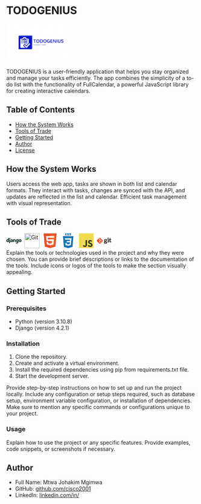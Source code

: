 # TODOGENIUS

<img src="task_manager/static/task_manager/logo.png" alt="web app logo" title="Title" height="100px"/>

TODOGENIUS is a user-friendly application that helps you stay organized and manage your tasks efficiently. The app combines the simplicity of a to-do list with the functionality of FullCalendar, a powerful JavaScript library for creating interactive calendars.

## Table of Contents
- [How the System Works](#how-the-system-works)
- [Tools of Trade](#tools-of-trade)
- [Getting Started](#getting-started)
- [Author](#author)
- [License](#license)

## How the System Works

Users access the web app, tasks are shown in both list and calendar formats. They interact with tasks, changes are synced with the API, and updates are reflected in the list and calendar. Efficient task management with visual representation.

## Tools of Trade

<div>
    <img src="https://github.com/devicons/devicon/blob/master/icons/django/django-plain-wordmark.svg" title="Django" width="40" height="40"/>&nbsp
   <img src="https://github.com/devicons/devicon/blob/master/icons/python/python-original-wordmark.
   svg" title="Git" **alt="Git" width="40" height="40"/>&nbsp;
   <img src="https://github.com/devicons/devicon/blob/master/icons/html5/html5-original.svg" title="HTML5" alt="HTML" width="40" height="40"/>&nbsp;
   <img src="https://github.com/devicons/devicon/blob/master/icons/css3/css3-plain-wordmark.svg"  title="CSS3" alt="CSS" width="40" height="40"/>&nbsp;
   <img src="https://github.com/devicons/devicon/blob/master/icons/javascript/javascript-original.svg" title="JavaScript" alt="JavaScript" width="40" height="40"/>&nbsp;
   <img src="https://github.com/devicons/devicon/blob/master/icons/git/git-original-wordmark.svg" title="Git" **alt="Git" width="40" height="40"/>&nbsp;
</div>
Explain the tools or technologies used in the project and why they were chosen. You can provide brief descriptions or links to the documentation of the tools. Include icons or logos of the tools to make the section visually appealing.

## Getting Started

### Prerequisites

- Python (version 3.10.8)
- Django (version 4.2.1)

### Installation

1. Clone the repository.
2. Create and activate a virtual environment.
3. Install the required dependencies using pip from requirements.txt file.
6. Start the development server.

Provide step-by-step instructions on how to set up and run the project locally. Include any configuration or setup steps required, such as database setup, environment variable configuration, or installation of dependencies. Make sure to mention any specific commands or configurations unique to your project.

### Usage

Explain how to use the project or any specific features. Provide examples, code snippets, or screenshots if necessary.

## Author

- Full Name: Mtwa Johakim Mgimwa
- GitHub: [github.com/cisco2001](https://github.com/cisco2001)
- LinkedIn: [linkedin.com/in/](https://linkedin.com/in/cisco2001)
